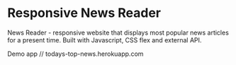 # Responsive News Reader

News Reader - responsive website that displays most popular news articles for a present time. Built with Javascript, CSS flex and external API.

Demo app // todays-top-news.herokuapp.com
